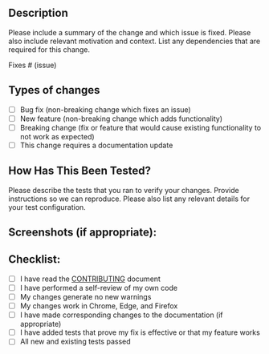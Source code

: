 <!--- Provide a general summary of your changes in the Title above -->

## Description

Please include a summary of the change and which issue is fixed. Please also include relevant motivation and context. List any dependencies that are required for this change.

Fixes # (issue)

## Types of changes

<!--- What types of changes does your code introduce? Put an `x` in all the boxes that apply: -->

- [ ] Bug fix (non-breaking change which fixes an issue)
- [ ] New feature (non-breaking change which adds functionality)
- [ ] Breaking change (fix or feature that would cause existing functionality to not work as expected)
- [ ] This change requires a documentation update

## How Has This Been Tested?

Please describe the tests that you ran to verify your changes. Provide instructions so we can reproduce. Please also list any relevant details for your test configuration.

## Screenshots (if appropriate):

## Checklist:

- [ ] I have read the [CONTRIBUTING](../CONTRIBUTING.md) document
- [ ] I have performed a self-review of my own code
- [ ] My changes generate no new warnings
- [ ] My changes work in Chrome, Edge, and Firefox
- [ ] I have made corresponding changes to the documentation (if appropriate)
- [ ] I have added tests that prove my fix is effective or that my feature works
- [ ] All new and existing tests passed